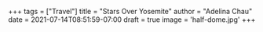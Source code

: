 +++
tags = ["Travel"]
title = "Stars Over Yosemite"
author = "Adelina Chau"
date = 2021-07-14T08:51:59-07:00
draft = true
image = 'half-dome.jpg'
+++


